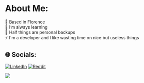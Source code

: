 # About Me:
📍 Based in Florence<br>🌱 I’m always learning<br>💾 Half things are personal backups<br>⚡ I'm a developer and I like wasting time on nice but useless things


## 🌐 Socials:
[![LinkedIn](https://img.shields.io/badge/LinkedIn-%230077B5.svg?logo=linkedin&logoColor=white)](https://linkedin.com/in/jacopocampani) [![Reddit](https://img.shields.io/badge/Reddit-%23FF4500.svg?logo=Reddit&logoColor=white)](https://reddit.com/user/Jacopo1891) 

[![](https://visitcount.itsvg.in/api?id=jacopo1891&icon=0&color=0)](https://visitcount.itsvg.in)

<!-- Proudly created with GPRM ( https://gprm.itsvg.in ) -->
